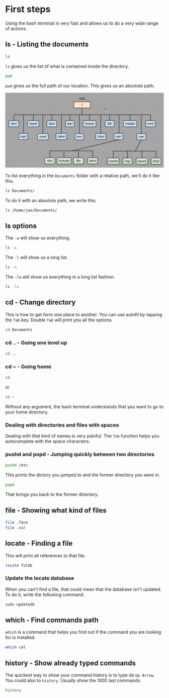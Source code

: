 # First steps

Using the bash terminal is very fast and allows us to do a very wide range of actions.

## ls - Listing the documents

```bash
ls
```

`ls` gives us the list of what is contained inside the directory.

```bash
pwd
```

`pwd` gives us the full path of our location.
This gives us an absolute path.

![The Linux directory tree](./linux_directory_tree.JPG)

To list everything in the `Documents` folder with a relative path, we'll do it like this.

```bash
ls Documents/
```

To do it with an absolute path, we write this.

```bash
ls /home/joe/Documents/
```

## ls options

The `-a` will show us everything.

```bash
ls -a
```

The `-l` will show us a long list.

```bash
ls -a
```

The `-la` will show us everything in a long list fashion.

```bash
ls -la
```

## cd - Change directory

This is how to get form one place to another.
You can use autofil by tapping the `Tab` key.
Double `Tab` will print you all the options.

```bash
cd Documents
```

### cd .. - Going one level up

```bash
cd ..
```

### cd ~ - Going home

```bash
cd
```

or

```bash
cd ~
```

Without any argument, the bash terminal understands that you want to go to your home directory.

### Dealing with directories and files with spaces

Dealing with that kind of names is very painful.
The `Tab` function helps you autocomplete with the space characters.

### pushd and popd - Jumping quickly between two directories

```bash
pushd /etc
```

This prints the dictory you jumped to and the former directory you were in.

```bash
popd
```

That brings you back to the former directory.

## file - Showing what kind of files

```bash
file .face
file .ssr
```

## locate - Finding a file

This will print all references to that file.

```bash
locate fstab
```

### Update the locate database

When you can't find a file, that could mean that the database isn't updated.
To do it, write the following command.

```bash
sudo updatedb
```

## which - Find commands path

`which` is a command that helps you find out if the command you are looking for is installed.

```bash
which cal
```

## history - Show already typed commands

The quickest way to show your command history is to type de `Up Arrow`.
You could also to `history`.
Usually show the 1000 last commands.

```bash
history
```
